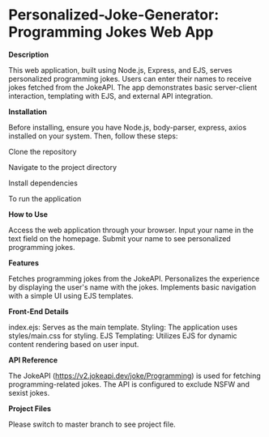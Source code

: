 # Personalized-Joke-Generator: Programming Jokes Web App

**Description**

This web application, built using Node.js, Express, and EJS, serves personalized programming jokes. Users can enter their names to receive jokes fetched from the JokeAPI. The app demonstrates basic server-client interaction, templating with EJS, and external API integration.

**Installation**

Before installing, ensure you have Node.js, body-parser, express, axios installed on your system. Then, follow these steps:

Clone the repository

Navigate to the project directory

Install dependencies

To run the application

**How to Use**

Access the web application through your browser.
Input your name in the text field on the homepage.
Submit your name to see personalized programming jokes.

**Features**

Fetches programming jokes from the JokeAPI.
Personalizes the experience by displaying the user's name with the jokes.
Implements basic navigation with a simple UI using EJS templates.

**Front-End Details**

index.ejs: Serves as the main template.
Styling: The application uses styles/main.css for styling.
EJS Templating: Utilizes EJS for dynamic content rendering based on user input.

**API Reference**

The JokeAPI (https://v2.jokeapi.dev/joke/Programming) is used for fetching programming-related jokes. The API is configured to exclude NSFW and sexist jokes.

**Project Files**

Please switch to master branch to see project file.
